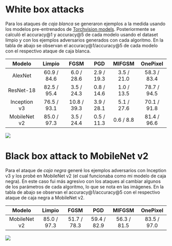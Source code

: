# White box attacks

Para los ataques de *caja blanca* se generaron ejemplos a la medida usando los modelos pre-entrenados de [Torchvision models](https://pytorch.org/vision/stable/models.html). Posteriormente se calculó el accuracy@1 y accuracy@5 de cada modelo usando el dataset limpio y con los ejemplos adversarios generados con cada algoritmo. En la tabla de abajo se observan el accuracy@1/accuracy@5 de cada modelo con el respectivo ataque de caja blanca.

|  **Modelo**  |  **Limpio** |   **FGSM**  |   **PGD**  | **MIFGSM** | **OnePixel** |
|:------------:|:-----------:|:-----------:|:----------:|:----------:|:------------:|
|    AlexNet   | 60.9 / 84.6 |  6.0 / 28.6 | 2.9 / 19.3 | 3.5 / 21.0 |  58.3 / 83.4 |
|   ResNet-18  | 82.5 / 95.4 |  3.5 / 24.3 | 0.8 / 14.6 | 1.0 / 13.5 |  78.7 / 94.5 |
| Inception v3 | 76.5 / 93.1 | 10.8 / 39.3 | 3.9 / 28.1 | 5.1 / 27.6 |  70.1 / 91.8 |
| MobileNet v2 | 85.0 / 97.3 |  3.5 / 24.4 | 0.5 / 11.3 |  0.6 / 8.8 |  81.4 / 96.6 |

<!-- Todo gordito y bonito el colibrí -->
<img src='../../Presentación/Images/hummingbird_alexnet_FGSM.png'>

# Black box attack to MobileNet v2

Para el ataque de *caja negra* generé los ejemplos adversarios con Inception v3 y los probé en MobileNet v2 (el cual funcionaba como mi modelo de caja negra). En este caso fui más agresivo con los ataques al cambiar algunos de los parámetros de cada algoritmo, lo que se nota en las imágenes. En la tabla de abajo se observan el accuracy@1/accuracy@5 con el respectivo ataque de caja negra a MobileNet v2.

|  **Modelo**  |  **Limpio** |   **FGSM**  |   **PGD**   |  **MIFGSM** | **OnePixel** |
|:------------:|:-----------:|:-----------:|:-----------:|:-----------:|:------------:|
| MobileNet v2 | 85.0 / 97.3 | 51.7 / 78.3 | 59.4 / 82.9 | 56.3 / 81.5 |  83.5 / 97.0 |

<!-- Todo gordito y bonito el colibrí -->
<img src='../../Presentación/Images/hummingbird_blackbox_FGSM.png'>
